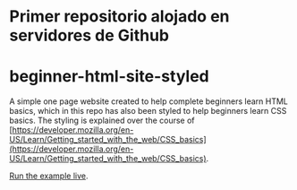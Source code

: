 # Primer repositorio alojado en servidores de Github

# beginner-html-site-styled
A simple one page website created to help complete beginners learn HTML basics, which in this repo has also been styled to help beginners learn CSS basics. The styling is explained over the course of [https://developer.mozilla.org/en-US/Learn/Getting_started_with_the_web/CSS_basics](https://developer.mozilla.org/en-US/Learn/Getting_started_with_the_web/CSS_basics).

[Run the example live](http://mdn.github.io/beginner-html-site-styled/).
